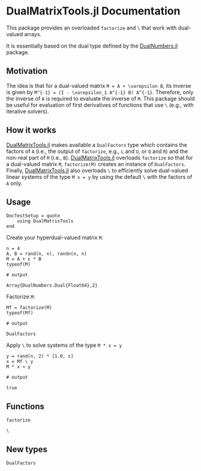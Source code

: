 # DualMatrixTools.jl Documentation

This package provides an overloaded `factorize` and `\` that work with dual-valued arrays.

It is essentially based on the dual type defined by the [DualNumbers.jl](https://github.com/JuliaDiff/DualNumbers.jl) package.

## Motivation

The idea is that for a dual-valued matrix ``M = A + \varepsilon B``, its inverse is given by
``M^{-1} = (I - \varepsilon_1 A^{-1} B) A^{-1}``.
Therefore, only the inverse of ``A`` is required to evaluate the inverse of ``M``.
This package should be useful for evaluation of first derivatives of functions that use `\` (e.g., with iterative solvers).

## How it works

[DualMatrixTools.jl](https://github.com/briochemc/DualMatrixTools.jl.git) makes available a `DualFactors` type which contains the factors of ``A`` (i.e., the output of `factorize`, e.g., ``L`` and ``U``, or ``Q`` and ``R``) and the non-real part of ``M`` (i.e., ``B``).
[DualMatrixTools.jl](https://github.com/briochemc/DualMatrixTools.jl.git) overloads `factorize` so that for a dual-valued matrix `M`, `factorize(M)` creates an instance of `DualFactors`.
Finally, [DualMatrixTools.jl](https://github.com/briochemc/DualMatrixTools.jl.git) also overloads `\` to efficiently solve dual-valued linear systems of the type ``M x = y`` by using the default `\` with the factors of ``A`` only.

## Usage

```@meta
DocTestSetup = quote
    using DualMatrixTools
end
```

Create your hyperdual-valued matrix `M`:
```jldoctest usage
n = 4
A, B = rand(n, n), randn(n, n)
M = A + ε * B
typeof(M)

# output

Array{DualNumbers.Dual{Float64},2}
```

Factorize `M`:
```jldoctest usage
Mf = factorize(M)
typeof(Mf)

# output

DualFactors
```

Apply `\` to solve systems of the type `M * x = y`
```jldoctest usage
y = rand(n, 2) * [1.0, ε]
x = Mf \ y
M * x ≈ y

# output

true
```

## Functions

```@docs
factorize
```

```@docs
\
```

## New types

```@docs
DualFactors
```


